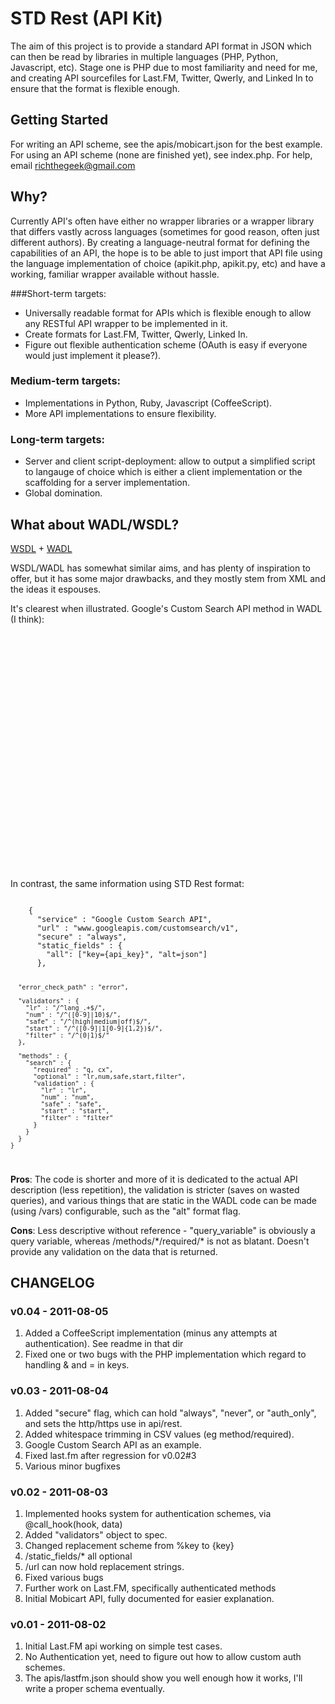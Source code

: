 # STD Rest (API Kit)

The aim of this project is to provide a standard API format in JSON which can then be read by libraries in multiple languages (PHP, Python, Javascript, etc).
Stage one is PHP due to most familiarity and need for me, and creating API sourcefiles for Last.FM, Twitter, Qwerly, and Linked In to ensure that the format is flexible enough.

## Getting Started
For writing an API scheme, see the apis/mobicart.json for the best example.
For using an API scheme (none are finished yet), see index.php.
For help, email richthegeek@gmail.com

## Why?
Currently API's often have either no wrapper libraries or a wrapper library that differs vastly across languages (sometimes for good reason, often just different authors).
By creating a language-neutral format for defining the capabilities of an API, the hope is to be able to just import that API file using the language implementation of choice (apikit.php, apikit.py, etc) and have a working, familiar wrapper available without hassle.


###Short-term targets:
 - Universally readable format for APIs which is flexible enough to allow any RESTful API wrapper to be implemented in it.
 - Create formats for Last.FM, Twitter, Qwerly, Linked In.
 - Figure out flexible authentication scheme (OAuth is easy if everyone would just implement it please?).

### Medium-term targets:
 - Implementations in Python, Ruby, Javascript (CoffeeScript).
 - More API implementations to ensure flexibility.

### Long-term targets:
 - Server and client script-deployment: allow to output a simplified script to langauge of choice which is either a client implementation or the scaffolding for a server implementation.
 - Global domination.


## What about WADL/WSDL?
[WSDL](http://www.ibm.com/developerworks/webservices/library/ws-restwsdl/) + [WADL](http://www.w3.org/Submission/wadl/)

WSDL/WADL has somewhat similar aims, and has plenty of inspiration to offer, but it has some
major drawbacks, and they mostly stem from XML and the ideas it espouses.

It's clearest when illustrated. Google's Custom Search API method in WADL (I think):

<code>
    <application xmlns:xsd="http://www.w3.org/2001/XMLSchema" xmlns:yn="urn:yahoo:yn" xmlns:ya="urn:yahoo:api" xmlns="http://research.sun.com/wadl">
      <grammars>
        <include href="SearchResponse.xsd"/>
      </grammars>
      <resources base="http://www.googleapis.com/customsearch/v1">
        <resource path="">
          <method name="GET" id="search">
            <request>
              <query_variable name="key" type="xsd:string" required="true"/>
              <query_variable name="q" type="xsd:string" required="true"/>
              <query_variable name="cx" type="xsd:string" required="true"/>
              <query_variable name="lr" type="xsd:string" required="true"/>
              <query_variable name="alt" type="xsd:string" fixed="json" />
              <query_variable name="num" type="xsd:int"/>
              <query variable name="safe" type="xds:string" />
              <query_variable name="start" type="xsd:int"/>
              <query_variable name="filter" type="xsd:int"/>
            </request>
            <response>
              <representation mediaType="application/json" element="ga:items"/>
              <fault id="error" status="400" mediaType="application/json" element="ga:error"/>
            </response>
          </method>
        </resource>
      </resources>
    </application>
</code>

In contrast, the same information using STD Rest format:

<code>
    {
      "service" : "Google Custom Search API",
      "url" : "www.googleapis.com/customsearch/v1",
      "secure" : "always",
      "static_fields" : {
        "all": ["key={api_key}", "alt=json"]
      },

      "error_check_path" : "error",

      "validators" : {
        "lr" : "/^lang_.+$/",
        "num" : "/^([0-9]|10)$/",
        "safe" : "/^(high|medium|off)$/",
        "start" : "/^([0-9]|1[0-9]{1,2})$/",
        "filter" : "/^(0|1)$/"
      },

      "methods" : {
        "search" : {
          "required" : "q, cx",
          "optional" : "lr,num,safe,start,filter",
          "validation" : {
            "lr" : "lr",
            "num" : "num",
            "safe" : "safe",
            "start" : "start",
            "filter" : "filter"
          }
        }
      }
    }
</code>

**Pros**: The code is shorter and more of it is dedicated to the actual API description (less repetition), the validation is stricter (saves on wasted queries), and various things that are static in the WADL code can be made (using /vars) configurable, such as the "alt" format flag.

**Cons**: Less descriptive without reference - "query_variable" is obviously a query variable, whereas /methods/\*/required/\* is not as blatant. Doesn't provide any validation on the data that is returned.



## CHANGELOG

### v0.04 - 2011-08-05
1. Added a CoffeeScript implementation (minus any attempts at authentication). See readme in that dir
2. Fixed one or two bugs with the PHP implementation which regard to handling & and = in keys.

### v0.03 - 2011-08-04
1. Added "secure" flag, which can hold "always", "never", or "auth_only", and sets the http/https use in api/rest.
2. Added whitespace trimming in CSV values (eg method/required).
3. Google Custom Search API as an example.
4. Fixed last.fm after regression for v0.02#3
4. Various minor bugfixes

### v0.02 - 2011-08-03
1. Implemented hooks system for authentication schemes, via @call_hook(hook, data)
2. Added "validators" object to spec.
3. Changed replacement scheme from %key to {key}
4. /static_fields/* all optional
5. /url can now hold replacement strings.
6. Fixed various bugs
7. Further work on Last.FM, specifically authenticated methods
8. Initial Mobicart API, fully documented for easier explanation.


### v0.01 - 2011-08-02
1. Initial Last.FM api working on simple test cases.
2. No Authentication yet, need to figure out how to allow custom auth schemes.
3. The apis/lastfm.json should show you well enough how it works, I'll write a proper schema eventually.